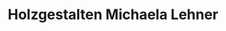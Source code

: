 ---
title: "Holzgestalten Michaela Lehner"
url: /felsberg/holzgestalten-michaela-lehner/
shop: Baumarkt
---